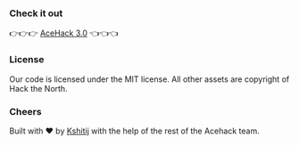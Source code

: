 ### Check it out

👉👉👉 [AceHack 3.0](https://acehack3.netlify.app/) 👈👈👈

### License

Our code is licensed under the MIT license. All other assets are copyright of Hack the North.

### Cheers

Built with ❤️ by [Kshitij](https://github.com/kshitijv256) with the help of the rest of the Acehack team.
